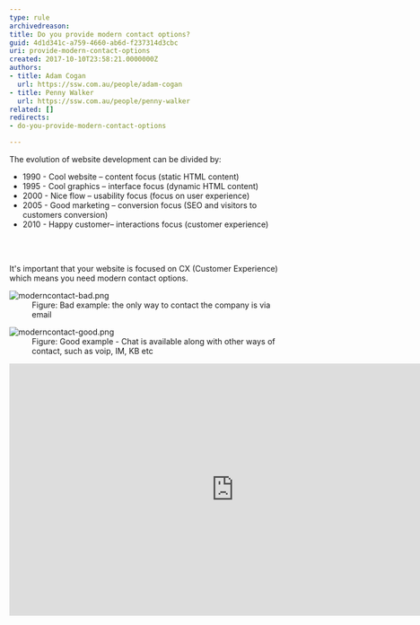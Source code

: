 ```yaml
---
type: rule
archivedreason: 
title: Do you provide modern contact options?
guid: 4d1d341c-a759-4660-ab6d-f237314d3cbc
uri: provide-modern-contact-options
created: 2017-10-10T23:58:21.0000000Z
authors:
- title: Adam Cogan
  url: https://ssw.com.au/people/adam-cogan
- title: Penny Walker
  url: https://ssw.com.au/people/penny-walker
related: []
redirects:
- do-you-provide-modern-contact-options

---
```



​The evolution of website development can be divided by&#58;&#160;<br><ul><li>1990 - Cool website – content focus (static HTML content)<br></li><li>1995 - Cool graphics – interface focus (dynamic HTML content)<br></li><li>2000 - Nice flow – usability focus (focus on user experience)<br></li><li>2005 - Good marketing – conversion focus (SEO and visitors to customers conversion)&#160;<br></li><li>2010 - Happy customer– interactions focus (customer experience)<br></li></ul>
<br><excerpt class='endintro'></excerpt><br>
<p>It's important that your website is focused on CX (Customer Experience) which means you need modern contact options.<br></p><dl class="badImage"><dt> <img src="/PublishingImages/moderncontact-bad.png" alt="moderncontact-bad.png" /> </dt><dd>Figure&#58; Bad example&#58; the only way to contact the company is via email</dd></dl> <dl class="goodImage"> <dt> <img src="/PublishingImages/moderncontact-good.png" alt="moderncontact-good.png" /> </dt><dd>Figure&#58; Good example - Chat is available along with other ways of contact, such as voip, IM, KB etc</dd></dl> <div class="ms-rtestate-read ms-rte-embedcode ms-rte-embedil ms-rtestate-notify s4-wpActive"><iframe width="800" height="450" src="https&#58;//www.youtube.com/embed/K1HlAsW1RiA" frameborder="0"></iframe>&#160;</div> <br>


